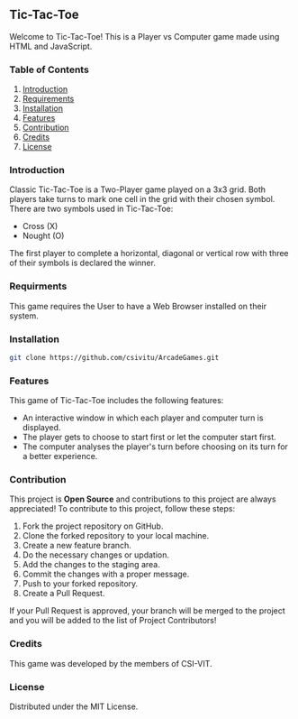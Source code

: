 
## Tic-Tac-Toe 

Welcome to Tic-Tac-Toe! This is a Player vs Computer game made using HTML and JavaScript.

### Table of Contents
1. [Introduction](#Introduction)
2. [Requirements](#Requirements)
3. [Installation](#Installation)
4. [Features](#Features)
5. [Contribution](#Contribution)
6. [Credits](#Credits)
7. [License](#License)

### Introduction

Classic Tic-Tac-Toe is a Two-Player game played on a 3x3 grid.
Both players take turns to mark one cell in the grid with their chosen symbol.
There are two symbols used in Tic-Tac-Toe:
* Cross (X)
* Nought (O)

The first player to complete a horizontal, diagonal or vertical row with three of their symbols is declared the winner.

### Requirments

This game requires the User to have a Web Browser installed on their system.

### Installation

```sh
git clone https://github.com/csivitu/ArcadeGames.git
```

### Features

This game of Tic-Tac-Toe includes the following features:

* An interactive window in which each player and computer turn is displayed.
* The player gets to choose to start first or let the computer start first.
* The computer analyses the player's turn before choosing on its turn for a better experience.

### Contribution

This project is **Open Source** and contributions to this project are always appreciated!
To contribute to this project, follow these steps:
1. Fork the project repository on GitHub.
2. Clone the forked repository to your local machine.
3. Create a new feature branch.
4. Do the necessary changes or updation.
5. Add the changes to the staging area.
6. Commit the changes with a proper message.
7. Push to your forked repository.
8. Create a Pull Request.

If your Pull Request is approved, your branch will be merged to the project and you will be added to the list of Project Contributors!

### Credits

This game was developed by the members of CSI-VIT.

### License

Distributed under the MIT License.
